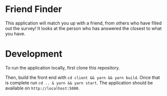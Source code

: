 # Friend Finder

This application will match you up with a friend, from others who have filled out the survey! It looks at the person who has answered the closest to what you have.

# Development

To run the application locally, first clone this repository.

Then, build the front end with `cd client && yarn && yarn build`. Once that is complete run `cd .. & yarn && yarn start`. The application should be available on `http://localhost:5000`. 

